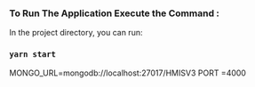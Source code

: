 ### To Run The Application Execute the Command : 

In the project directory, you can run:

### `yarn start`

MONGO_URL=mongodb://localhost:27017/HMISV3
PORT =4000